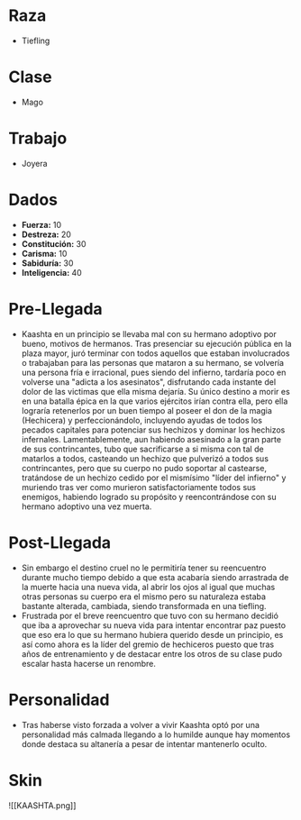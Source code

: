 # Raza
- Tiefling
# Clase
- Mago
# Trabajo
- Joyera
# Dados
 - **Fuerza:** 10
 - **Destreza:** 20
 - **Constitución:** 30
 - **Carisma:** 10
 - **Sabiduría:** 30
 - **Inteligencia:** 40
# Pre-Llegada
- Kaashta en un principio se llevaba mal con su hermano adoptivo por bueno, motivos de hermanos. Tras presenciar su ejecución pública en la plaza mayor, juró terminar con todos aquellos que estaban involucrados o trabajaban para las personas que mataron a su hermano, se volvería una persona fría e irracional, pues siendo del infierno, tardaría poco en volverse una "adicta a los asesinatos", disfrutando cada instante del dolor de las victimas que ella misma dejaría. Su único destino a morir es en una batalla épica en la que varios ejércitos irían contra ella, pero ella lograría retenerlos por un buen tiempo al poseer el don de la magia (Hechicera) y perfeccionándolo, incluyendo ayudas de todos los pecados capitales para potenciar sus hechizos y dominar los hechizos infernales. Lamentablemente, aun habiendo asesinado a la gran parte de sus contrincantes, tubo que sacrificarse a si misma con tal de matarlos a todos, casteando un hechizo que pulverizó a todos sus contrincantes, pero que su cuerpo no pudo soportar al castearse, tratándose de un hechizo cedido por el mismísimo "líder del infierno" y muriendo tras ver como murieron satisfactoriamente todos sus enemigos, habiendo logrado su propósito y reencontrándose con su hermano adoptivo una vez muerta.
# Post-Llegada
- Sin embargo el destino cruel no le permitiría tener su reencuentro durante mucho tiempo debido a que esta acabaría siendo arrastrada de la muerte hacia una nueva vida, al abrir los ojos al igual que muchas otras personas su cuerpo era el mismo pero su naturaleza estaba bastante alterada, cambiada, siendo transformada en una tiefling. 
- Frustrada por el breve reencuentro que tuvo con su hermano decidió que iba a aprovechar su nueva vida para intentar encontrar paz puesto que eso era lo que su hermano hubiera querido desde un principio, es así como ahora es la líder del gremio de hechiceros puesto que tras años de entrenamiento y de destacar entre los otros de su clase pudo escalar hasta hacerse un renombre.
# Personalidad 
- Tras haberse visto forzada a volver a vivir Kaashta optó por una personalidad más calmada llegando a lo humilde aunque hay momentos donde destaca su altanería a pesar de intentar mantenerlo oculto.
# Skin
![[KAASHTA.png]]
